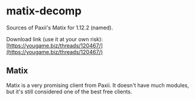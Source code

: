 # matix-decomp
 Sources of Paxii's Matix for 1.12.2 (named).
 
 Download link (use it at your own risk): [https://yougame.biz/threads/120467/](https://yougame.biz/threads/120467/)
 
## Matix
 Matix is a very promising client from Paxii. It doesn't have much modules, but it's still considered one of the best free clients.